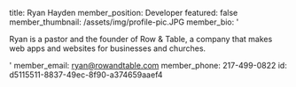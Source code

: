 title: Ryan Hayden
member_position: Developer
featured: false
member_thumbnail: /assets/img/profile-pic.JPG
member_bio: '<p>Ryan is a pastor and the founder of Row &amp; Table, a company that makes web apps and websites for businesses and churches.</p>'
member_email: ryan@rowandtable.com
member_phone: 217-499-0822
id: d5115511-8837-49ec-8f90-a374659aaef4
